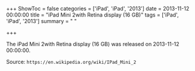 +++
ShowToc = false
categories = ['iPad', 'iPad', '2013']
date = 2013-11-12 00:00:00
title = "iPad Mini 2with Retina display (16 GB)"
tags = ['iPad', 'iPad', '2013']
summary = " "

+++

The iPad Mini 2with Retina display (16 GB) was released on 2013-11-12 00:00:00.

Source: `https://en.wikipedia.org/wiki/IPad_Mini_2`


